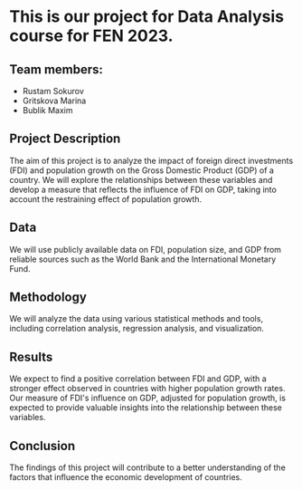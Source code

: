 # This is our project for Data Analysis course for FEN 2023.
## Team members:
<ul>
<li>Rustam Sokurov</li>
<li>Gritskova Marina</li>
<li>Bublik Maxim</li>
</ul>

## Project Description
The aim of this project is to analyze the impact of foreign direct investments (FDI) and population growth on the Gross Domestic Product (GDP) of a country. We will explore the relationships between these variables and develop a measure that reflects the influence of FDI on GDP, taking into account the restraining effect of population growth.

## Data
We will use publicly available data on FDI, population size, and GDP from reliable sources such as the World Bank and the International Monetary Fund.

## Methodology
We will analyze the data using various statistical methods and tools, including correlation analysis, regression analysis, and visualization.

## Results
We expect to find a positive correlation between FDI and GDP, with a stronger effect observed in countries with higher population growth rates. Our measure of FDI's influence on GDP, adjusted for population growth, is expected to provide valuable insights into the relationship between these variables.

## Conclusion
The findings of this project will contribute to a better understanding of the factors that influence the economic development of countries.
